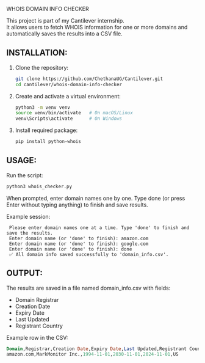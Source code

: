 WHOIS DOMAIN INFO CHECKER

This project is part of my Cantilever internship.  
It allows users to fetch WHOIS information for one or more domains and automatically saves the results into a CSV file.

## INSTALLATION:
1. Clone the repository:
   ```bash
   git clone https://github.com/ChethanaUG/Cantilever.git
   cd cantilever/whois-domain-info-checker
   ```
   
2. Create and activate a virtual environment:
   ```bash
   python3 -m venv venv
   source venv/bin/activate   # On macOS/Linux
   venv\Scripts\activate      # On Windows
   ```

3. Install required package:
   ```bash
   pip install python-whois
   ```

## USAGE:
 Run the script:
 ```bash
 python3 whois_checker.py
 ```
 When prompted, enter domain names one by one.
 Type done (or press Enter without typing anything) to finish and save results.

Example session:
```
 Please enter domain names one at a time. Type 'done' to finish and save the results.
 Enter domain name (or 'done' to finish): amazon.com
 Enter domain name (or 'done' to finish): google.com
 Enter domain name (or 'done' to finish): done
 ✅ All domain info saved successfully to 'domain_info.csv'.
```

## OUTPUT:
 The results are saved in a file named domain_info.csv with fields:
 - Domain Registrar
 - Creation Date
 - Expiry Date
 - Last Updated
 - Registrant Country

Example row in the CSV:
 ```sql
 Domain,Registrar,Creation Date,Expiry Date,Last Updated,Registrant Country
 amazon.com,MarkMonitor Inc.,1994-11-01,2030-11-01,2024-11-01,US
 ```
